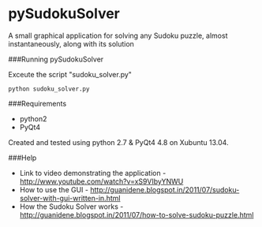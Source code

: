 pySudokuSolver
==============
A small graphical application for solving any Sudoku puzzle, almost instantaneously, along with its solution


###Running pySudokuSolver

Exceute the script "sudoku_solver.py"

	python sudoku_solver.py

###Requirements

* python2
* PyQt4

Created and tested using python 2.7 & PyQt4 4.8 on Xubuntu 13.04.

###Help

* Link to video demonstrating the application - http://www.youtube.com/watch?v=xS9VIbyYNWU
* How to use the GUI - http://guanidene.blogspot.in/2011/07/sudoku-solver-with-gui-written-in.html
* How the Sudoku Solver works - http://guanidene.blogspot.in/2011/07/how-to-solve-sudoku-puzzle.html


